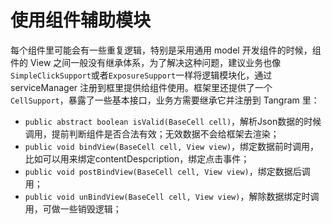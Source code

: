 <h1 class="page__title" itemprop="headline">使用组件辅助模块
</h1>
<p>每个组件里可能会有一些重复逻辑，特别是采用通用 model 开发组件的时候，组件的 View 之间一般没有继承体系，为了解决这种问题，建议业务也像<code class="highlighter-rouge">SimpleClickSupport</code>或者<code class="highlighter-rouge">ExposureSupport</code>一样将逻辑模块化，通过 serviceManager 注册到框里提供给组件使用。框架里还提供了一个<code class="highlighter-rouge">CellSupport</code>，暴露了一些基本接口，业务方需要继承它并注册到 Tangram 里：</p>

<ul>
  <li><code class="highlighter-rouge">public abstract boolean isValid(BaseCell cell)</code>，解析Json数据的时候调用，提前判断组件是否合法有效；无效数据不会给框架去渲染；</li>
  <li><code class="highlighter-rouge">public void bindView(BaseCell cell, View view)</code>，绑定数据前时调用，比如可以用来绑定contentDespcription，绑定点击事件；</li>
  <li><code class="highlighter-rouge">public void postBindView(BaseCell cell, View view)</code>，绑定数据后调用；</li>
  <li><code class="highlighter-rouge">public void unBindView(BaseCell cell, View view)</code>，解除数据绑定时调用，可做一些销毁逻辑；</li>
</ul>
